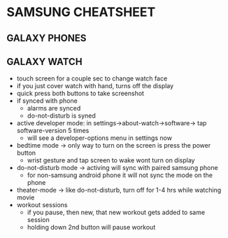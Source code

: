 # SAMSUNG CHEATSHEET

## GALAXY PHONES

## GALAXY WATCH
- touch screen for a couple sec to change watch face
- if you just cover watch with hand, turns off the display
- quick press both buttons to take screenshot
- if synced with phone
    - alarms are synced
    - do-not-disturb is syned
- active developer mode: in settings->about-watch->software-> tap software-version 5 times
    - will see a developer-options menu in settings now
- bedtime mode -> only way to turn on the screen is press the power button
    - wrist gesture and tap screen to wake wont turn on display
- do-not-disturb mode -> activing will sync with paired samsung phone
    - for non-samsung android phone it will not sync the mode on the phone
- theater-mode -> like do-not-disturb, turn off for 1-4 hrs while watching movie
- workout sessions
    - if you pause, then new, that new workout gets added to same session
    - holding down 2nd button will pause workout
